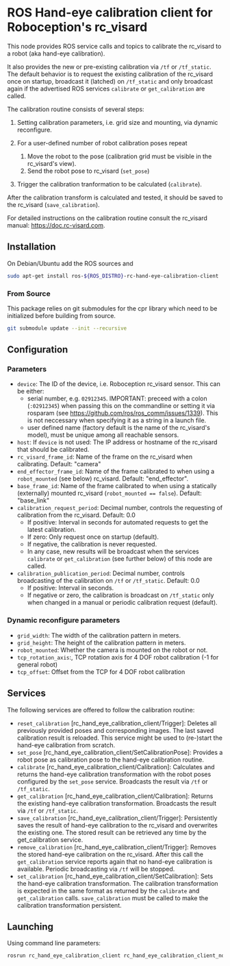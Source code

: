 ROS Hand-eye calibration client for Roboception's rc_visard
=========================================================

This node provides ROS service calls and topics to calibrate the rc_visard to a robot (aka hand-eye calibration).

It also provides the new or pre-existing calibration via `/tf` or `/tf_static`.
The default behavior is to request the existing calibration of the rc_visard
once on startup, broadcast it (latched) on `/tf_static` and only broadcast again
if the advertised ROS services `calibrate` or `get_calibration` are called.

The calibration routine consists of several steps:

1. Setting calibration parameters, i.e. grid size and mounting, via dynamic reconfigure.
2. For a user-defined number of robot calibration poses repeat

    1. Move the robot to the pose (calibration grid must be visible in the rc_visard's view).
    2. Send the robot pose to rc_visard (`set_pose`)

3. Trigger the calibration tranformation to be calculated (`calibrate`).

After the calibration transform is calculated and tested, it should be saved to the rc_visard (`save_calibration`).

For detailed instructions on the calibration routine consult the rc_visard manual: https://doc.rc-visard.com.

Installation
------------

On Debian/Ubuntu add the ROS sources and

```bash
sudo apt-get install ros-${ROS_DISTRO}-rc-hand-eye-calibration-client
```

### From Source

This package relies on git submodules for the cpr library which need to be initialized before building from source.

~~~bash
git submodule update --init --recursive
~~~

Configuration
-------------

### Parameters

* `device`: The ID of the device, i.e. Roboception rc_visard sensor. This can be either:
  * serial number, e.g. `02912345`.
    IMPORTANT: preceed with a colon (`:02912345`) when passing this on the commandline or
    setting it via rosparam (see https://github.com/ros/ros_comm/issues/1339).
    This is not neccessary when specifying it as a string in a launch file.
  * user defined name (factory default is the name of the rc_visard's model), must be unique among all
    reachable sensors.
* `host`: If `device` is not used: The IP address or hostname of the rc_visard that should be calibrated.
* `rc_visard_frame_id`: Name of the frame on the rc_visard when calibrating. Default: "camera"
* `end_effector_frame_id`: Name of the frame calibrated to when using a `robot_mounted` (see below) rc_visard. Default: "end_effector".
* `base_frame_id`: Name of the frame calibrated to when using a statically (externally) mounted rc_visard (`robot_mounted == false`). Default: "base_link"
* `calibration_request_period`: Decimal number, controls the requesting of calibration from the rc_visard. Default: 0.0
  * If positive: Interval in seconds for automated requests to get the latest calibration.
  * If zero: Only request once on startup (default).
  * If negative, the calibration is never requested.
  * In any case, new results will be broadcast when the services `calibrate` or `get_calibration` (see further below) of this node are called.
* `calibration_publication_period`: Decimal number, controls broadcasting of the calibration on `/tf` or `/tf_static`. Default: 0.0
  * If positive: Interval in seconds.
  * If negative or zero, the calibration is broadcast on `/tf_static` only when changed in a manual or periodic calibration request (default).

### Dynamic reconfigure parameters

* `grid_width`: The width of the calibration pattern in meters.
* `grid_height`: The height of the calibration pattern in meters.
* `robot_mounted`: Whether the camera is mounted on the robot or not.
* `tcp_rotation_axis`:, TCP rotation axis for 4 DOF robot calibration (-1 for general robot)
* `tcp_offset`: Offset from the TCP for 4 DOF robot calibration

Services
--------

The following services are offered to follow the calibration routine:

* `reset_calibration` [rc_hand_eye_calibration_client/Trigger]: Deletes all previously provided poses and corresponding images. The last saved calibration result is reloaded. This service might be used to (re-)start the hand-eye calibration from scratch.
* `set_pose` [rc_hand_eye_calibration_client/SetCalibrationPose]: Provides a robot pose as calibration pose to the hand-eye calibration routine.
* `calibrate` [rc_hand_eye_calibration_client/Calibration]: Calculates and returns the hand-eye calibration transformation with the robot poses configured by the `set_pose` service. Broadcasts the result via `/tf` or `/tf_static`.
* `get_calibration` [rc_hand_eye_calibration_client/Calibration]: Returns the existing hand-eye calibration transformation. Broadcasts the result via `/tf` or `/tf_static`.
* `save_calibration` [rc_hand_eye_calibration_client/Trigger]: Persistently saves the result of hand-eye calibration to the rc_visard and overwrites the existing one. The stored result can be retrieved any time by the get_calibration service.
* `remove_calibration` [rc_hand_eye_calibration_client/Trigger]: Removes the stored hand-eye calibration on the rc_visard. After this call the `get_calibration` service reports again that no hand-eye calibration is available. Periodic broadcasting via `/tf` will be stopped.
* `set_calibration` [rc_hand_eye_calibration_client/SetCalibration]: Sets the hand-eye calibration transformation. The calibration transformation is expected in the same format as returned by the `calibrate` and `get_calibration` calls. `save_calibration` must be called to make the calibration transformation persistent.

Launching
---------

Using command line parameters:

~~~bash
rosrun rc_hand_eye_calibration_client rc_hand_eye_calibration_client_node _device:=:<serial_number>
~~~
